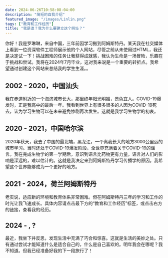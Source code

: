 ```yaml
---
date: 2024-06-26T10:58:08-04:00
description: "简短的自我介绍"
featured_image: "/images/Linlin.png"
tags: ["教育和工作经历"]
title: "我是谁？我为什么要建立这个网址？"
---
```

你好！我是罗琳琳，来自中国，三年前因学习搬到阿姆斯特丹。某天我在社交媒体上看到一位资深软件工程师展示他的个人网站，尽管之前从未使用过HTML，我还是决定试一下！挑战困难的任务让我获得成就感，我认为生命是一场冒险，乐趣在于挑战和尝试。我将在2024年7月毕业，这对我来说是一个重要的转折点。我希望通过创建这个网站来总结我的学生生涯。。
<!--more--> 
## 2002 - 2020，中国汕头

我在赤道附近的一个海滨城市长大，那里终年阳光明媚，景色宜人。COVID-19爆发时，正是我高中的最后一年。我看到世界上有很多很多的人因为COVID-19死去，认为学习生物可以在未来避免惨剧再次发生。这就是我学习生物学的初衷。

## 2020 - 2021，中国哈尔滨

2020年秋天，我去了中国的最北端，黑龙江，一个离我长大的地方3000公里远的城市学习。当时还处于COVID-19爆发阶段，全世界充满着关于COVID-19的谣言。我在完成生物学的第一学期后，意识到语言比药物更有力量。语言对人们的影响是深远的，难以估计的。这就是我决定来到阿姆斯特丹学习传播学的原因。我希望这个世界能够成为一个更好的地方。

## 2021 - 2024，荷兰阿姆斯特丹

老实说，适应新的环境和教育体系非常困难。但在阿姆斯特丹三年的学习和工作的时光让我飞速成长。具体内容请点击最下方的“教育和工作经历”标签，或点击右方的链接，查看我的经历。

## 2024 - , ?

最近，我坐下并反思，发现生活中充满了巧合和惊喜。这就是生活的美妙之处。只有通过尝试才能知道什么是适合自己的，什么是自己喜欢的。明年我会在哪呢？我不知道。但我已经准备好我的下一段旅行了！

